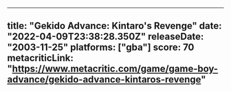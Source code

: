 
---
title: "Gekido Advance: Kintaro's Revenge"
date: "2022-04-09T23:38:28.350Z"
releaseDate: "2003-11-25"
platforms: ["gba"]
score: 70
metacriticLink: "https://www.metacritic.com/game/game-boy-advance/gekido-advance-kintaros-revenge"
---
